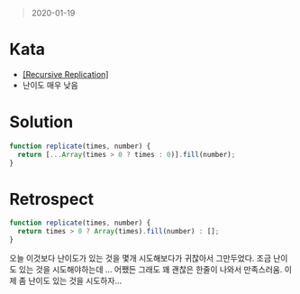> 2020-01-19
# Kata
- [[Recursive Replication]](https://www.codewars.com/kata/57547f9182655569ab0008c4/javascript)
- 난이도 매우 낮음

# Solution
```javascript
function replicate(times, number) {
  return [...Array(times > 0 ? times : 0)].fill(number);
}
```
# Retrospect
```javascript
function replicate(times, number) {
  return times > 0 ? Array(times).fill(number) : [];
}
```
오늘 이것보다 난이도가 있는 것을 몇개 시도해보다가 귀찮아서 그만두었다.
조금 난이도 있는 것을 시도해야하는데 ... 어쨌든 그래도 꽤 괜찮은 한줄이 나와서 만족스러움.
이제 좀 난이도 있는 것을 시도하자... 
